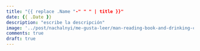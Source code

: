 ```yaml
---
title: "{{ replace .Name "-" " " | title }}"
date: {{ .Date }}
description: "escribe la descripción"
image: '../post/nachalnyi/me-gusta-leer/man-reading-book-and-drinking-coffee.jpg'
comments: true
draft: true
---
```


